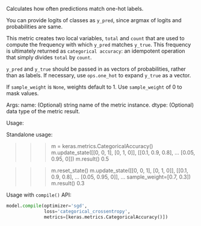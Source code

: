 Calculates how often predictions match one-hot labels.

You can provide logits of classes as `y_pred`, since argmax of
logits and probabilities are same.

This metric creates two local variables, `total` and `count` that are used
to compute the frequency with which `y_pred` matches `y_true`. This
frequency is ultimately returned as `categorical accuracy`: an idempotent
operation that simply divides `total` by `count`.

`y_pred` and `y_true` should be passed in as vectors of probabilities,
rather than as labels. If necessary, use `ops.one_hot` to expand `y_true` as
a vector.

If `sample_weight` is `None`, weights default to 1.
Use `sample_weight` of 0 to mask values.

Args:
    name: (Optional) string name of the metric instance.
    dtype: (Optional) data type of the metric result.

Usage:

Standalone usage:

>>> m = keras.metrics.CategoricalAccuracy()
>>> m.update_state([[0, 0, 1], [0, 1, 0]], [[0.1, 0.9, 0.8],
...                 [0.05, 0.95, 0]])
>>> m.result()
0.5

>>> m.reset_state()
>>> m.update_state([[0, 0, 1], [0, 1, 0]], [[0.1, 0.9, 0.8],
...                 [0.05, 0.95, 0]],
...                sample_weight=[0.7, 0.3])
>>> m.result()
0.3

Usage with `compile()` API:

```python
model.compile(optimizer='sgd',
              loss='categorical_crossentropy',
              metrics=[keras.metrics.CategoricalAccuracy()])
```
